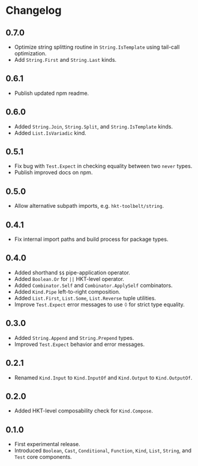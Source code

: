 # Changelog

## 0.7.0

- Optimize string splitting routine in `String.IsTemplate` using tail-call optimization.
- Add `String.First` and `String.Last` kinds.

## 0.6.1

- Publish updated npm readme.

## 0.6.0

- Added `String.Join`, `String.Split`, and `String.IsTemplate` kinds.
- Added `List.IsVariadic` kind.

## 0.5.1

- Fix bug with `Test.Expect` in checking equality between two `never` types.
- Publish improved docs on npm.

## 0.5.0

- Allow alternative subpath imports, e.g. `hkt-toolbelt/string`.

## 0.4.1

- Fix internal import paths and build process for package types.

## 0.4.0

- Added shorthand `$$` pipe-application operator.
- Added `Boolean.Or` for `||` HKT-level operator.
- Added `Combinator.Self` and `Combinator.ApplySelf` combinators.
- Added `Kind.Pipe` left-to-right composition.
- Added `List.First`, `List.Some`, `List.Reverse` tuple utilities.
- Improve `Test.Expect` error messages to use ᛰ for strict type equality.

## 0.3.0

- Added `String.Append` and `String.Prepend` types.
- Improved `Test.Expect` behavior and error messages.

## 0.2.1

- Renamed `Kind.Input` to `Kind.InputOf` and `Kind.Output` to `Kind.OutputOf`.

## 0.2.0

- Added HKT-level composability check for `Kind.Compose`.

## 0.1.0

- First experimental release.
- Introduced `Boolean`, `Cast`, `Conditional`, `Function`, `Kind`, `List`, `String`, and `Test` core components.
